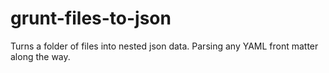# grunt-files-to-json

Turns a folder of files into nested json data. Parsing any YAML front matter along the way.


